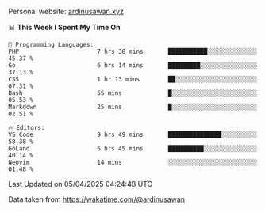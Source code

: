 Personal website: [ardinusawan.xyz](https://ardinusawan.xyz)

<!--START_SECTION:waka-->
📊 **This Week I Spent My Time On** 

```text
💬 Programming Languages: 
PHP                      7 hrs 38 mins       ███████████░░░░░░░░░░░░░░   45.37 % 
Go                       6 hrs 14 mins       █████████░░░░░░░░░░░░░░░░   37.13 % 
CSS                      1 hr 13 mins        ██░░░░░░░░░░░░░░░░░░░░░░░   07.31 % 
Bash                     55 mins             █░░░░░░░░░░░░░░░░░░░░░░░░   05.53 % 
Markdown                 25 mins             █░░░░░░░░░░░░░░░░░░░░░░░░   02.51 % 

🔥 Editors: 
VS Code                  9 hrs 49 mins       ███████████████░░░░░░░░░░   58.38 % 
GoLand                   6 hrs 45 mins       ██████████░░░░░░░░░░░░░░░   40.14 % 
Neovim                   14 mins             ░░░░░░░░░░░░░░░░░░░░░░░░░   01.48 % 
```


 Last Updated on 05/04/2025 04:24:48 UTC
<!--END_SECTION:waka-->
Data taken from https://wakatime.com/@ardinusawan

